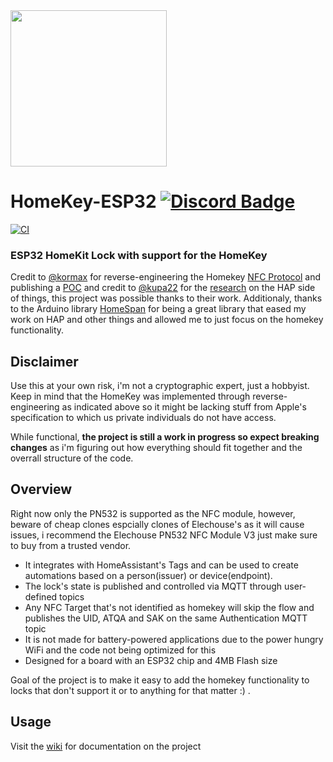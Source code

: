 <img src="https://github.com/rednblkx/HomeKey-ESP32/assets/29458132/6c2e1ea8-f74e-41ac-a690-461e339525acb" width="250" height="250">

# HomeKey-ESP32 [![Discord Badge](https://img.shields.io/badge/Discord-5865F2?logo=discord&logoColor=fff&style=for-the-badge)](https://discordapp.com/invite/VWpZ5YyUcm)
[![CI](https://github.com/rednblkx/HomeKey-ESP32/actions/workflows/esp32.yml/badge.svg?branch=main)](https://github.com/rednblkx/HomeKey-ESP32/actions/workflows/esp32.yml)
### ESP32 HomeKit Lock with support for the HomeKey

Credit to [@kormax](https://github.com/kormax) for reverse-engineering the Homekey [NFC Protocol](https://github.com/kormax/apple-home-key) and publishing a [POC](https://github.com/kormax/apple-home-key-reader) and credit to [@kupa22](https://github.com/kupa22) for the [research](https://github.com/kupa22/apple-homekey) on the HAP side of things, this project was possible thanks to their work.
Additionaly, thanks to the Arduino library [HomeSpan](https://github.com/HomeSpan/HomeSpan) for being a great library that eased my work on HAP and other things and allowed me to just focus on the homekey functionality.

## Disclaimer

Use this at your own risk, i'm not a cryptographic expert, just a hobbyist. Keep in mind that the HomeKey was implemented through reverse-engineering as indicated above so it might be lacking stuff from Apple's specification to which us private individuals do not have access.

While functional, **the project is still a work in progress so expect breaking changes** as i'm figuring out how everything should fit together and the overrall structure of the code.

## Overview

Right now only the PN532 is supported as the NFC module, however, beware of cheap clones espcially clones of Elechouse's as it will cause issues, i recommend the Elechouse PN532 NFC Module V3 just make sure to buy from a trusted vendor.

- It integrates with HomeAssistant's Tags and can be used to create automations based on a person(issuer) or device(endpoint).
- The lock's state is published and controlled via MQTT through user-defined topics
- Any NFC Target that's not identified as homekey will skip the flow and publishes the UID, ATQA and SAK on the same Authentication MQTT topic 
- It is not made for battery-powered applications due to the power hungry WiFi and the code not being optimized for this
- Designed for a board with an ESP32 chip and 4MB Flash size

Goal of the project is to make it easy to add the homekey functionality to locks that don't support it or to anything for that matter :) .

## Usage

Visit the [wiki](https://github.com/rednblkx/HomeKey-ESP32/wiki) for documentation on the project
